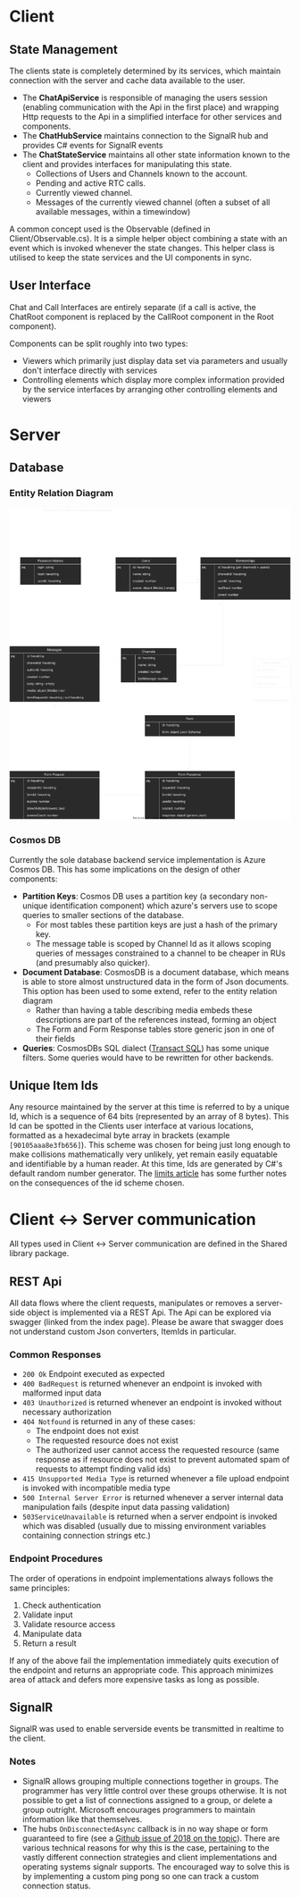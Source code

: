 # Client
## State Management
The clients state is completely determined by its services, which maintain connection with the server and cache data available to the user. 
* The **ChatApiService** is responsible of managing the users session (enabling communication with the Api in the first place) and wrapping Http requests to the Api in a simplified interface for other services and components.
* The **ChatHubService** maintains connection to the SignalR hub and provides C# events for SignalR events
* The **ChatStateService** maintains all other state information known to the client and provides interfaces for manipulating this state.
    * Collections of Users and Channels known to the account.
    * Pending and active RTC calls.
    * Currently viewed channel.
    * Messages of the currently viewed channel (often a subset of all available messages, within a timewindow)

A common concept used is the Observable (defined in Client/Observable.cs). It is a simple helper object combining a state with an event which is invoked whenever the state changes. This helper class is utilised to keep the state services and the UI components in sync.

## User Interface

Chat and Call Interfaces are entirely separate (if a call is active, the ChatRoot component is replaced by the CallRoot component in the Root component).

Components can be split roughly into two types:
* Viewers which primarily just display data set via parameters and usually don't interface directly with services
* Controlling elements which display more complex information provided by the service interfaces by arranging other controlling elements and viewers

# Server
## Database
### Entity Relation Diagram
![Entity Relation Diagram](./entity-relation-diagram.svg)

### Cosmos DB
Currently the sole database backend service implementation is Azure Cosmos DB. This has some implications on the design of other components:
* **Partition Keys**: Cosmos DB uses a partition key (a secondary non-unique identification component) which azure's servers use to scope queries to smaller sections of the database. 
    * For most tables these partition keys are just a hash of the primary key.
    * The message table is scoped by Channel Id as it allows scoping queries of messages constrained to a channel to be cheaper in RUs (and presumably also quicker).
* **Document Database**: CosmosDB is a document database, which means is able to store almost unstructured data in the form of Json documents. This option has been used to some extend, refer to the entity relation diagram
    * Rather than having a table describing media embeds these descriptions are part of the references instead, forming an object
    * The Form and Form Response tables store generic json in one of their fields
* **Queries**: CosmosDBs SQL dialect ([Transact SQL](https://docs.microsoft.com/de-de/sql/t-sql/language-reference)) has some unique filters. Some queries would have to be rewritten for other backends.
## Unique Item Ids
Any resource maintained by the server at this time is referred to by a unique Id, which is a sequence of 64 bits (represented by an array of 8 bytes). This Id can be spotted in the Clients user interface at various locations, formatted as a hexadecimal byte array in brackets (example `[90105aaa8e3fb656]`). This scheme was chosen for being just long enough to make collisions mathematically very unlikely, yet remain easily equatable and identifiable by a human reader. At this time, Ids are generated by C#'s default random number generator. The [limits article](./limits.md#inconsistent-data) has some further notes on the consequences of the id scheme chosen.
# Client <-> Server communication
All types used in Client <-> Server communication are defined in the Shared library package.
## REST Api
All data flows where the client requests, manipulates or removes a server-side object is implemented via a REST Api.
The Api can be explored via swagger (linked from the index page). Please be aware that swagger does not understand custom Json converters, ItemIds in particular.
### Common Responses
* `200 Ok` Endpoint executed as expected
* `400 BadRequest` is returned whenever an endpoint is invoked with malformed input data
* `403 Unauthorized` is returned whenever an endpoint is invoked without necessary authorization
* `404 Notfound` is returned in any of these cases:
    * The endpoint does not exist
    * The requested resource does not exist
    * The authorized user cannot access the requested resource (same response as if resource does not exist to prevent automated spam of requests to attempt finding valid ids)
* `415 Unsupported Media Type` is returned whenever a file upload endpoint is invoked with incompatible media type
* `500 Internal Server Error` is returned whenever a server internal data manipulation fails (despite input data passing validation)
* `503ServiceUnavailable` is returned when a server endpoint is invoked which was disabled (usually due to missing environment variables containing connection strings etc.)
### Endpoint Procedures
The order of operations in endpoint implementations always follows the same principles:
1. Check authentication
1. Validate input
1. Validate resource access
1. Manipulate data
1. Return a result

If any of the above fail the implementation immediately quits execution of the endpoint and returns an appropriate code. This approach minimizes area of attack and defers more expensive tasks as long as possible.
## SignalR
SignalR was used to enable serverside events be transmitted in realtime to the client.
### Notes
* SignalR allows grouping multiple connections together in groups. The programmer has very little control over these groups otherwise. It is not possible to get a list of connections assigned to a group, or delete a group outright. Microsoft encourages programmers to maintain information like that themselves.
* The hubs `OnDisconnectedAsync` callback is in no way shape or form guaranteed to fire (see a [Github issue of 2018 on the topic](https://github.com/aspnet/SignalR/issues/1290#issuecomment-375434028)). There are various technical reasons for why this is the case, pertaining to the vastly different connection strategies and client implementations and operating systems signalr supports. The encouraged way to solve this is by implementing a custom ping pong so one can track a custom connection status.